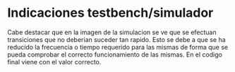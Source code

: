 # Indicaciones testbench/simulador

Cabe destacar que en la imagen de la simulacion se ve que se efectuan transiciones que no deberian suceder tan rapido. Esto se debe a que se ha reducido la frecuencia o tiempo requerido para las mismas de forma que se pueda comprobar el correcto funcionamiento de las mismas. En el codigo final viene con el valor correcto.
